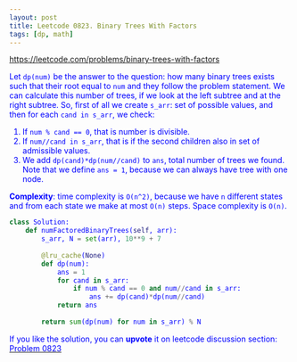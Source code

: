 ```yaml
---
layout: post
title: Leetcode 0823. Binary Trees With Factors
tags: [dp, math]
---
```


<a href="https://leetcode.com/problems/binary-trees-with-factors"> <font color = blue>https://leetcode.com/problems/binary-trees-with-factors

Let `dp(num)` be the answer to the question: how many binary trees exists such that their root equal to `num` and they follow the problem statement. We can calculate this number of trees, if we look at the left subtree and at the right subtree. So, first of all we create `s_arr`: set of possible values, and then for each `cand in s_arr`, we check:

1. If `num % cand == 0`, that is number is divisible.
2. If `num//cand in s_arr`, that is if the second children also in set of admissible values.
3. We add `dp(cand)*dp(num//cand)` to `ans`, total number of trees we found. Note that we define `ans = 1`, because we can always have tree with one node.

**Complexity**: time complexity is `O(n^2)`, because we have `n` different states and from each state we make at most `O(n)` steps. Space complexity is `O(n)`.

```python
class Solution:
    def numFactoredBinaryTrees(self, arr):
        s_arr, N = set(arr), 10**9 + 7
        
        @lru_cache(None)
        def dp(num):
            ans = 1
            for cand in s_arr:
                if num % cand == 0 and num//cand in s_arr:
                    ans += dp(cand)*dp(num//cand)
            return ans
        
        return sum(dp(num) for num in s_arr) % N
```

If you like the solution, you can **upvote** it on leetcode discussion section:<a href="https://leetcode.com/problems/binary-trees-with-factors/discuss/1107208/python-short-o(n2)-solution-explained"> <font color = blue>Problem 0823
